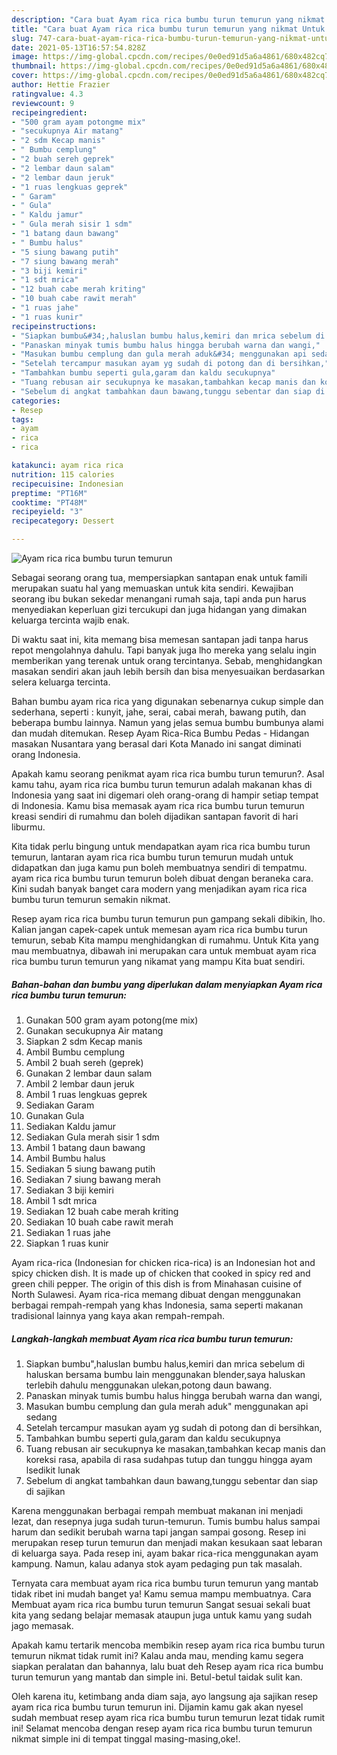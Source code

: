 ```yaml
---
description: "Cara buat Ayam rica rica bumbu turun temurun yang nikmat Untuk Jualan"
title: "Cara buat Ayam rica rica bumbu turun temurun yang nikmat Untuk Jualan"
slug: 747-cara-buat-ayam-rica-rica-bumbu-turun-temurun-yang-nikmat-untuk-jualan
date: 2021-05-13T16:57:54.828Z
image: https://img-global.cpcdn.com/recipes/0e0ed91d5a6a4861/680x482cq70/ayam-rica-rica-bumbu-turun-temurun-foto-resep-utama.jpg
thumbnail: https://img-global.cpcdn.com/recipes/0e0ed91d5a6a4861/680x482cq70/ayam-rica-rica-bumbu-turun-temurun-foto-resep-utama.jpg
cover: https://img-global.cpcdn.com/recipes/0e0ed91d5a6a4861/680x482cq70/ayam-rica-rica-bumbu-turun-temurun-foto-resep-utama.jpg
author: Hettie Frazier
ratingvalue: 4.3
reviewcount: 9
recipeingredient:
- "500 gram ayam potongme mix"
- "secukupnya Air matang"
- "2 sdm Kecap manis"
- " Bumbu cemplung"
- "2 buah sereh geprek"
- "2 lembar daun salam"
- "2 lembar daun jeruk"
- "1 ruas lengkuas geprek"
- " Garam"
- " Gula"
- " Kaldu jamur"
- " Gula merah sisir 1 sdm"
- "1 batang daun bawang"
- " Bumbu halus"
- "5 siung bawang putih"
- "7 siung bawang merah"
- "3 biji kemiri"
- "1 sdt mrica"
- "12 buah cabe merah kriting"
- "10 buah cabe rawit merah"
- "1 ruas jahe"
- "1 ruas kunir"
recipeinstructions:
- "Siapkan bumbu&#34;,haluslan bumbu halus,kemiri dan mrica sebelum di haluskan bersama bumbu lain menggunakan blender,saya haluskan terlebih dahulu menggunakan ulekan,potong daun bawang."
- "Panaskan minyak tumis bumbu halus hingga berubah warna dan wangi,"
- "Masukan bumbu cemplung dan gula merah aduk&#34; menggunakan api sedang"
- "Setelah tercampur masukan ayam yg sudah di potong dan di bersihkan,"
- "Tambahkan bumbu seperti gula,garam dan kaldu secukupnya"
- "Tuang rebusan air secukupnya ke masakan,tambahkan kecap manis dan koreksi rasa, apabila di rasa sudahpas tutup dan tunggu hingga ayam lsedikit lunak"
- "Sebelum di angkat tambahkan daun bawang,tunggu sebentar dan siap di sajikan"
categories:
- Resep
tags:
- ayam
- rica
- rica

katakunci: ayam rica rica 
nutrition: 115 calories
recipecuisine: Indonesian
preptime: "PT16M"
cooktime: "PT48M"
recipeyield: "3"
recipecategory: Dessert

---
```



![Ayam rica rica bumbu turun temurun](https://img-global.cpcdn.com/recipes/0e0ed91d5a6a4861/680x482cq70/ayam-rica-rica-bumbu-turun-temurun-foto-resep-utama.jpg)

Sebagai seorang orang tua, mempersiapkan santapan enak untuk famili merupakan suatu hal yang memuaskan untuk kita sendiri. Kewajiban seorang ibu bukan sekedar menangani rumah saja, tapi anda pun harus menyediakan keperluan gizi tercukupi dan juga hidangan yang dimakan keluarga tercinta wajib enak.

Di waktu  saat ini, kita memang bisa memesan santapan jadi tanpa harus repot mengolahnya dahulu. Tapi banyak juga lho mereka yang selalu ingin memberikan yang terenak untuk orang tercintanya. Sebab, menghidangkan masakan sendiri akan jauh lebih bersih dan bisa menyesuaikan berdasarkan selera keluarga tercinta. 

Bahan bumbu ayam rica rica yang digunakan sebenarnya cukup simple dan sederhana, seperti : kunyit, jahe, serai, cabai merah, bawang putih, dan beberapa bumbu lainnya. Namun yang jelas semua bumbu bumbunya alami dan mudah ditemukan. Resep Ayam Rica-Rica Bumbu Pedas - Hidangan masakan Nusantara yang berasal dari Kota Manado ini sangat diminati orang Indonesia.

Apakah kamu seorang penikmat ayam rica rica bumbu turun temurun?. Asal kamu tahu, ayam rica rica bumbu turun temurun adalah makanan khas di Indonesia yang saat ini digemari oleh orang-orang di hampir setiap tempat di Indonesia. Kamu bisa memasak ayam rica rica bumbu turun temurun kreasi sendiri di rumahmu dan boleh dijadikan santapan favorit di hari liburmu.

Kita tidak perlu bingung untuk mendapatkan ayam rica rica bumbu turun temurun, lantaran ayam rica rica bumbu turun temurun mudah untuk didapatkan dan juga kamu pun boleh membuatnya sendiri di tempatmu. ayam rica rica bumbu turun temurun boleh dibuat dengan beraneka cara. Kini sudah banyak banget cara modern yang menjadikan ayam rica rica bumbu turun temurun semakin nikmat.

Resep ayam rica rica bumbu turun temurun pun gampang sekali dibikin, lho. Kalian jangan capek-capek untuk memesan ayam rica rica bumbu turun temurun, sebab Kita mampu menghidangkan di rumahmu. Untuk Kita yang mau membuatnya, dibawah ini merupakan cara untuk membuat ayam rica rica bumbu turun temurun yang nikamat yang mampu Kita buat sendiri.

<!--inarticleads1-->

##### Bahan-bahan dan bumbu yang diperlukan dalam menyiapkan Ayam rica rica bumbu turun temurun:

1. Gunakan 500 gram ayam potong(me mix)
1. Gunakan secukupnya Air matang
1. Siapkan 2 sdm Kecap manis
1. Ambil  Bumbu cemplung
1. Ambil 2 buah sereh (geprek)
1. Gunakan 2 lembar daun salam
1. Ambil 2 lembar daun jeruk
1. Ambil 1 ruas lengkuas geprek
1. Sediakan  Garam
1. Gunakan  Gula
1. Sediakan  Kaldu jamur
1. Sediakan  Gula merah sisir 1 sdm
1. Ambil 1 batang daun bawang
1. Ambil  Bumbu halus
1. Sediakan 5 siung bawang putih
1. Sediakan 7 siung bawang merah
1. Sediakan 3 biji kemiri
1. Ambil 1 sdt mrica
1. Sediakan 12 buah cabe merah kriting
1. Sediakan 10 buah cabe rawit merah
1. Sediakan 1 ruas jahe
1. Siapkan 1 ruas kunir


Ayam rica-rica (Indonesian for chicken rica-rica) is an Indonesian hot and spicy chicken dish. It is made up of chicken that cooked in spicy red and green chili pepper. The origin of this dish is from Minahasan cuisine of North Sulawesi. Ayam rica-rica memang dibuat dengan menggunakan berbagai rempah-rempah yang khas Indonesia, sama seperti makanan tradisional lainnya yang kaya akan rempah-rempah. 

<!--inarticleads2-->

##### Langkah-langkah membuat Ayam rica rica bumbu turun temurun:

1. Siapkan bumbu&#34;,haluslan bumbu halus,kemiri dan mrica sebelum di haluskan bersama bumbu lain menggunakan blender,saya haluskan terlebih dahulu menggunakan ulekan,potong daun bawang.
1. Panaskan minyak tumis bumbu halus hingga berubah warna dan wangi,
1. Masukan bumbu cemplung dan gula merah aduk&#34; menggunakan api sedang
1. Setelah tercampur masukan ayam yg sudah di potong dan di bersihkan,
1. Tambahkan bumbu seperti gula,garam dan kaldu secukupnya
1. Tuang rebusan air secukupnya ke masakan,tambahkan kecap manis dan koreksi rasa, apabila di rasa sudahpas tutup dan tunggu hingga ayam lsedikit lunak
1. Sebelum di angkat tambahkan daun bawang,tunggu sebentar dan siap di sajikan


Karena menggunakan berbagai rempah membuat makanan ini menjadi lezat, dan resepnya juga sudah turun-temurun. Tumis bumbu halus sampai harum dan sedikit berubah warna tapi jangan sampai gosong. Resep ini merupakan resep turun temurun dan menjadi makan kesukaan saat lebaran di keluarga saya. Pada resep ini, ayam bakar rica-rica menggunakan ayam kampung. Namun, kalau adanya stok ayam pedaging pun tak masalah. 

Ternyata cara membuat ayam rica rica bumbu turun temurun yang mantab tidak ribet ini mudah banget ya! Kamu semua mampu membuatnya. Cara Membuat ayam rica rica bumbu turun temurun Sangat sesuai sekali buat kita yang sedang belajar memasak ataupun juga untuk kamu yang sudah jago memasak.

Apakah kamu tertarik mencoba membikin resep ayam rica rica bumbu turun temurun nikmat tidak rumit ini? Kalau anda mau, mending kamu segera siapkan peralatan dan bahannya, lalu buat deh Resep ayam rica rica bumbu turun temurun yang mantab dan simple ini. Betul-betul taidak sulit kan. 

Oleh karena itu, ketimbang anda diam saja, ayo langsung aja sajikan resep ayam rica rica bumbu turun temurun ini. Dijamin kamu gak akan nyesel sudah membuat resep ayam rica rica bumbu turun temurun lezat tidak rumit ini! Selamat mencoba dengan resep ayam rica rica bumbu turun temurun nikmat simple ini di tempat tinggal masing-masing,oke!.

